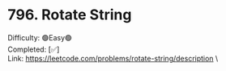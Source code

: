 # 796. Rotate String

Difficulty: 🟢Easy🟢 \
Completed: [✅] \
Link: https://leetcode.com/problems/rotate-string/description \

